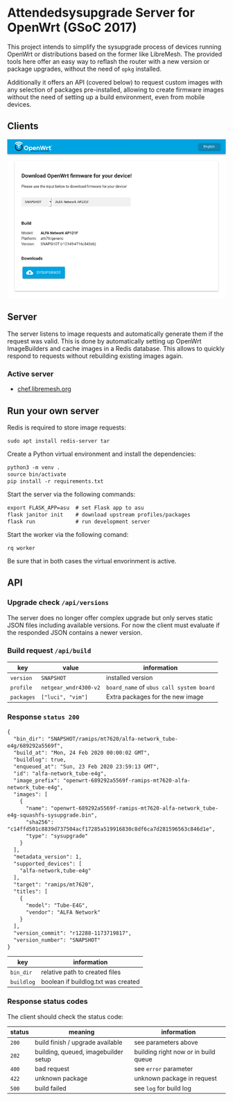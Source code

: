 # Attendedsysupgrade Server for OpenWrt (GSoC 2017)

This project intends to simplify the sysupgrade process of devices running
OpenWrt or distributions based on the former like LibreMesh. The provided tools
here offer an easy way to reflash the router with a new version or package
upgrades, without the need of `opkg` installed.

Additionally it offers an API (covered below) to request custom images with any
selection of packages pre-installed, allowing to create firmware images without the need
of setting up a build environment, even from mobile devices.

## Clients

![yafs](misc/yafs.png)

## Server

The server listens to image requests and automatically generate them if the
request was valid. This is done by automatically setting up OpenWrt
ImageBuilders and cache images in a Redis database. This allows to quickly
respond to requests without rebuilding existing images again.

### Active server

-   [chef.libremesh.org](https://chef.libremesh.org)

## Run your own server

Redis is required to store image requests:

    sudo apt install redis-server tar

Create a Python virtual environment and install the dependencies:

    python3 -m venv .
    source bin/activate
    pip install -r requirements.txt

Start the server via the following commands:

    export FLASK_APP=asu  # set Flask app to asu
    flask janitor init    # download upstream profiles/packages
    flask run             # run development server

Start the worker via the following comand:

    rq worker

Be sure that in both cases the virtual envorinment is active.

## API

### Upgrade check `/api/versions`

The server does no longer offer complex upgrade but only serves static JSON
files including available versions. For now the client must evaluate if the
responded JSON contains a newer version.

### Build request `/api/build`

| key        | value                 | information                              |
| ---------- | --------------------- | ---------------------------------------- |
| `version`  | `SNAPSHOT`            | installed version                        |
| `profile`  | `netgear_wndr4300-v2` | `board_name` of `ubus call system board` |
| `packages` | `["luci", "vim"]`     | Extra packages for the new image         |

### Response `status 200`

```
{
  "bin_dir": "SNAPSHOT/ramips/mt7620/alfa-network_tube-e4g/689292a5569f",
  "build_at": "Mon, 24 Feb 2020 00:00:02 GMT",
  "buildlog": true,
  "enqueued_at": "Sun, 23 Feb 2020 23:59:13 GMT",
  "id": "alfa-network_tube-e4g",
  "image_prefix": "openwrt-689292a5569f-ramips-mt7620-alfa-network_tube-e4g",
  "images": [
    {
      "name": "openwrt-689292a5569f-ramips-mt7620-alfa-network_tube-e4g-squashfs-sysupgrade.bin",
      "sha256": "c14ffd501c8839d737504acf17285a519916830c8df6ca7d281596563c846d1e",
      "type": "sysupgrade"
    }
  ],
  "metadata_version": 1,
  "supported_devices": [
    "alfa-network,tube-e4g"
  ],
  "target": "ramips/mt7620",
  "titles": [
    {
      "model": "Tube-E4G",
      "vendor": "ALFA Network"
    }
  ],
  "version_commit": "r12288-1173719817",
  "version_number": "SNAPSHOT"
}

```

| key        | information                         |
| ---------- | ----------------------------------- |
| `bin_dir`  | relative path to created files      |
| `buildlog` | boolean if buildlog.txt was created |

### Response status codes

The client should check the status code:

| status | meaning                              | information                          |
| ------ | ------------------------------------ | ------------------------------------ |
| `200`  | build finish / upgrade available     | see parameters above                 |
| `202`  | building, queued, imagebuilder setup | building right now or in build queue |
| `400`  | bad request                          | see `error` parameter                |
| `422`  | unknown package                      | unknown package in request           |
| `500`  | build failed                         | see `log` for build log              |
